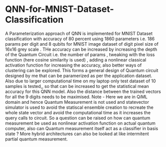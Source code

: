 # QNN-for-MNIST-Dataset-Classification

A Parameterization approach of QNN is implemented for MNIST Dataset classification with accuracy of 80 percent using 1860 parameters i.e. 186 params per digit and 8 qubits for MNIST image dataset of digit pixel size of  16x16 grey scale . THe accuracy can be increased by increasing the depth of the Quantum Circuit i.e. the number of params , tweaking with the loss function (here cosine similarity is used) , adding a nonlinear classical activation function for increasing the accuracy, also better ways of clustering can be explored. 
This forms a general design of Quantum circuit designed by me that can be paramerized as per the application dataset.
Also due to larger computational time on my laptop only test dataset of 10 samples is tested,, so that can be increased to get the statistical mean accuracy for this QNN model. Also the distance between the trained vectors for all the 9 digits needs to be maximised.
Note - Here we are in QiML domain and hence Quantum Measurement is not used and statevector simulator is used to avoid the statiscal ensemble creation to recreate the whole state vector and avoid the computational time as it increases the query calls to circuit. So a question can be raised on how can quantum measurement be used as nonlinear activation function on actual quantum computer, also can Quantum measurement itself act as a classifier in basis state ? More hybrid architectures can also be looked at like intermitent partial quantum measurement.


